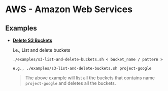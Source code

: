 # AWS - Amazon Web Services

## Examples

- [**Delete S3 Buckets**](/examples/s3-list-and-delete-buckets.sh)
    
    i.e., List and delete buckets
    
      
      ./examples/s3-list-and-delete-buckets.sh < bucket_name / pattern >

      e.g., ./examples/s3-list-and-delete-buckets.sh project-google
      
      
     > The above example will list all the buckets that contains name `project-google` and deletes all the buckets.

